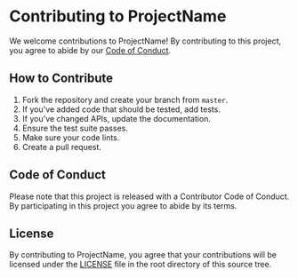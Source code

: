 <!-- 
    Replace all ProjectName
-->

# Contributing to ProjectName

We welcome contributions to ProjectName! By contributing to this project, you agree to abide by our [Code of Conduct](CODE_OF_CONDUCT.md).

## How to Contribute

1. Fork the repository and create your branch from `master`.
2. If you've added code that should be tested, add tests.
3. If you've changed APIs, update the documentation.
4. Ensure the test suite passes.
5. Make sure your code lints.
6. Create a pull request.

## Code of Conduct

Please note that this project is released with a Contributor Code of Conduct. By participating in this project you agree to abide by its terms.

## License

By contributing to ProjectName, you agree that your contributions will be licensed under the [LICENSE](LICENSE) file in the root directory of this source tree.
